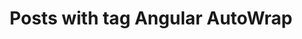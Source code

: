 ---
layout: tag
title: Posts with tag Angular AutoWrap
summary: posts with tag Angular AutoWrap
tag: angular-autowrap
permalink: /tags/angular-autowrap/
sitemap: false
---